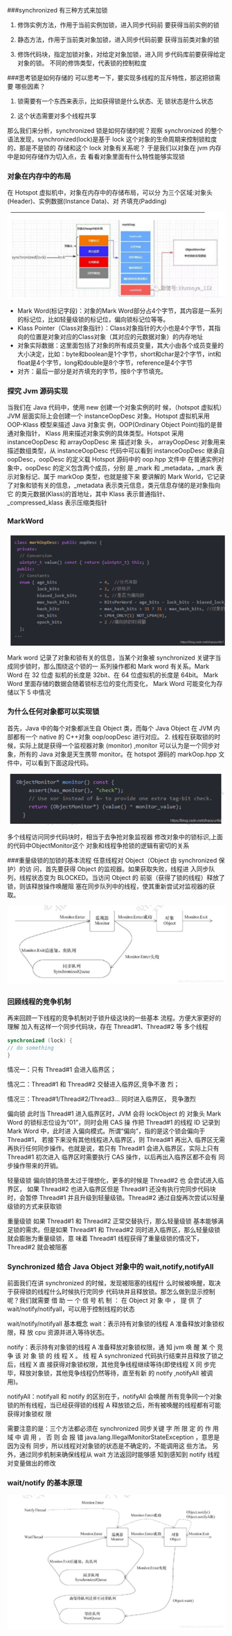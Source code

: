 ###synchronized 有三种方式来加锁
1. 修饰实例方法，作用于当前实例加锁，进入同步代码前 要获得当前实例的锁

2. 静态方法，作用于当前类对象加锁，进入同步代码前要 获得当前类对象的锁

3. 修饰代码块，指定加锁对象，对给定对象加锁，进入同 步代码库前要获得给定对象的锁。 不同的修饰类型，代表锁的控制粒度

###思考锁是如何存储的
可以思考一下，要实现多线程的互斥特性，那这把锁需要 哪些因素？

1. 锁需要有一个东西来表示，比如获得锁是什么状态、无 锁状态是什么状态

2. 这个状态需要对多个线程共享

那么我们来分析，synchronized 锁是如何存储的呢？观察 synchronized 的整个语法发现，synchronized(lock)是基于 lock 这个对象的生命周期来控制锁粒度的，那是不是锁的 存储和这个 lock 对象有关系呢？ 于是我们以对象在 jvm 内存中是如何存储作为切入点，去 看看对象里面有什么特性能够实现锁

### 对象在内存中的布局 

在 Hotspot 虚拟机中，对象在内存中的存储布局，可以分 为三个区域:对象头(Header)、实例数据(Instance Data)、对 齐填充(Padding) 

![](../images/java对象组成.png)

- Mark Word(标记字段)：对象的Mark Word部分占4个字节，其内容是一系列的标记位，比如轻量级锁的标记位，偏向锁标记位等等。
- Klass Pointer（Class对象指针）：Class对象指针的大小也是4个字节，其指向的位置是对象对应的Class对象（其对应的元数据对象）的内存地址
- 对象实际数据：这里面包括了对象的所有成员变量，其大小由各个成员变量的大小决定，比如：byte和boolean是1个字节，short和char是2个字节，int和float是4个字节，long和double是8个字节，reference是4个字节
- 对齐：最后一部分是对齐填充的字节，按8个字节填充。

###  探究 Jvm 源码实现
当我们在 Java 代码中，使用 new 创建一个对象实例的时 候，（hotspot 虚拟机）JVM 层面实际上会创建一个 instanceOopDesc 对象。Hotspot 虚拟机采用 OOP-Klass 模型来描述 Java 对象实 例，OOP(Ordinary Object Point)指的是普通对象指针， Klass 用来描述对象实例的具体类型。Hotspot 采用 instanceOopDesc 和 arrayOopDesc 来 描述对象 头， arrayOopDesc 对象用来描述数组类型，从 instanceOopDesc 代码中可以看到 instanceOopDesc 继承自 oopDesc，oopDesc 的定义载 Hotspot 源码中的 oop.hpp 文件中 在普通实例对象中，oopDesc 的定义包含两个成员，分别 是 _mark 和 _metadata，_mark 表示对象标记、属于 markOop 类型，也就是接下来 要讲解的 Mark World，它记录了对象和锁有关的信息，_metadata 表示类元信息，类元信息存储的是对象指向它 的类元数据(Klass)的首地址，其中 Klass 表示普通指针、 _compressed_klass 表示压缩类指针

### MarkWord

![](../images/markword结构.png)

Mark word 记录了对象和锁有关的信息，当某个对象被 synchronized 关键字当成同步锁时，那么围绕这个锁的一 系列操作都和 Mark word 有关系。Mark Word 在 32 位虚 拟机的长度是 32bit、在 64 位虚拟机的长度是 64bit。 Mark Word 里面存储的数据会随着锁标志位的变化而变化， Mark Word 可能变化为存储以下 5 中情况

### 为什么任何对象都可以实现锁 

首先，Java 中的每个对象都派生自 Object 类，而每个 Java Object 在 JVM 内部都有一个 native 的 C++对象 oop/oopDesc 进行对应。 2. 线程在获取锁的时候，实际上就是获得一个监视器对象 (monitor) ,monitor 可以认为是一个同步对象，所有的 Java 对象是天生携带 monitor。在 hotspot 源码的 markOop.hpp 文件中，可以看到下面这段代码。

![](../images/markoop.png)

多个线程访问同步代码块时，相当于去争抢对象监视器 修改对象中的锁标识,上面的代码中ObjectMonitor这个 对象和线程争抢锁的逻辑有密切的关系

###重量级锁的加锁的基本流程 
任意线程对 Object（Object 由 synchronized 保护）的访 问，首先要获得 Object 的监视器。如果获取失败，线程进 入同步队列，线程状态变为 BLOCKED。当访问 Object 的 前驱（获得了锁的线程）释放了锁，则该释放操作唤醒阻 塞在同步队列中的线程，使其重新尝试对监视器的获取。

![](../images/重量级锁的加锁流程.png)

### 回顾线程的竞争机制 

再来回顾一下线程的竞争机制对于锁升级这块的一些基本 流程。方便大家更好的理解 加入有这样一个同步代码块，存在 Thread#1、Thread#2 等 多个线程
````java
synchronized (lock) {
// do something
}
````
情况一：只有 Thread#1 会进入临界区；

情况二：Thread#1 和 Thread#2 交替进入临界区,竞争不激 烈；

情况三：Thread#1/Thread#2/Thread3… 同时进入临界区， 竞争激烈

偏向锁
此时当 Thread#1 进入临界区时，JVM 会将 lockObject 的 对象头 Mark Word 的锁标志位设为“01”，同时会用 CAS 操 作把 Thread#1 的线程 ID 记录到 Mark Word 中，此时进 入偏向模式。所谓“偏向”，指的是这个锁会偏向于 Thread#1， 若接下来没有其他线程进入临界区，则 Thread#1 再出入 临界区无需再执行任何同步操作。也就是说，若只有 Thread#1 会进入临界区，实际上只有 Thread#1 初次进入 临界区时需要执行 CAS 操作，以后再出入临界区都不会有 同步操作带来的开销。

轻量级锁
偏向锁的场景太过于理想化，更多的时候是 Thread#2 也 会尝试进入临界区， 如果 Thread#2 也进入临界区但是 Thread#1 还没有执行完同步代码块时，会暂停 Thread#1 并且升级到轻量级锁。Thread#2 通过自旋再次尝试以轻量 级锁的方式来获取锁

重量级锁
如果 Thread#1 和 Thread#2 正常交替执行，那么轻量级锁 基本能够满足锁的需求。但是如果 Thread#1 和 Thread#2 同时进入临界区，那么轻量级锁就会膨胀为重量级锁，意 味着 Thread#1 线程获得了重量级锁的情况下，Thread#2 就会被阻塞

### Synchronized 结合 Java Object 对象中的 wait,notify,notifyAll 

前面我们在讲 synchronized 的时候，发现被阻塞的线程什 么时候被唤醒，取决于获得锁的线程什么时候执行完同步 代码块并且释放锁。那怎么做到显示控制呢？我们就需要 借 助 一 个 信 号 机 制 ： 在 Object 对 象 中 ， 提 供 了 wait/notify/notifyall，可以用于控制线程的状态

wait/notify/notifyall 基本概念
wait：表示持有对象锁的线程 A 准备释放对象锁权限，释 放 cpu 资源并进入等待状态。

notify：表示持有对象锁的线程 A 准备释放对象锁权限，通 知 jvm 唤 醒 某 个 竞 争 该 对 象 锁 的 线 程 X 。 线 程 A synchronized 代码执行结束并且释放了锁之后，线程 X 直 接获得对象锁权限，其他竞争线程继续等待(即使线程 X 同 步完毕，释放对象锁，其他竞争线程仍然等待，直至有新 的 notify ,notifyAll 被调用)。

notifyAll：notifyall 和 notify 的区别在于，notifyAll 会唤醒 所有竞争同一个对象锁的所有线程，当已经获得锁的线程 A 释放锁之后，所有被唤醒的线程都有可能获得对象锁权 限

需要注意的是：三个方法都必须在 synchronized 同步关键 字 所 限 定 的 作 用 域 中 调 用 ， 否 则 会 报 错 java.lang.IllegalMonitorStateException ，意思是因为没有 同步，所以线程对对象锁的状态是不确定的，不能调用这 些方法。 另外，通过同步机制来确保线程从 wait 方法返回时能够感 知到感知到 notify 线程对变量做出的修改

### wait/notify 的基本原理

![](../images/wait和notify原理.png)